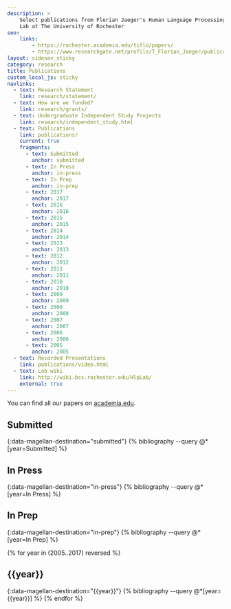 ```yaml
---
description: >
    Select publications from Florian Jaeger's Human Language Processing (HLP)
    Lab at The University of Rochester
seo:
    links:
        - https://rochester.academia.edu/tiflo/papers/
        - https://www.researchgate.net/profile/T_Florian_Jaeger/publications
layout: sidenav_sticky
category: research
title: Publications
custom_local_js: sticky
navlinks:
  - text: Research Statement
    link: research/statement/
  - text: How are we funded?
    link: research/grants/
  - text: Undergraduate Independent Study Projects
    link: research/independent_study.html
  - text: Publications
    link: publications/
    current: true
    fragments:
      - text: Submitted
        anchor: submitted
      - text: In Press
        anchor: in-press
      - text: In Prep
        anchor: in-prep
      - text: 2017
        anchor: 2017
      - text: 2016
        anchor: 2016
      - text: 2015
        anchor: 2015
      - text: 2014
        anchor: 2014
      - text: 2013
        anchor: 2013
      - text: 2012
        anchor: 2012
      - text: 2011
        anchor: 2011
      - text: 2010
        anchor: 2010
      - text: 2009
        anchor: 2009
      - text: 2008
        anchor: 2008
      - text: 2007
        anchor: 2007
      - text: 2006
        anchor: 2006
      - text: 2005
        anchor: 2005
  - text: Recorded Presentations
    link: publications/video.html
  - text: Lab wiki
    link: http://wiki.bcs.rochester.edu/HlpLab/
    external: true
---
```


You can find all our papers on [academia.edu](https://rochester.academia.edu/tiflo/papers/).

## Submitted
{:data-magellan-destination="submitted"}
{% bibliography --query @*[year=Submitted] %}

## In Press
{:data-magellan-destination="in-press"}
{% bibliography --query @*[year=In Press] %}

## In Prep
{:data-magellan-destination="in-prep"}
{% bibliography --query @*[year=In Prep] %}

{% for year in (2005..2017) reversed %}
## {{year}}
{:data-magellan-destination="{{year}}"}
{% bibliography --query @*[year={{year}}] %}
{% endfor %}
